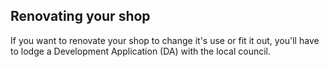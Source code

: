 ## Renovating your shop

If you want to renovate your shop to change it's use or fit it out, you'll have to lodge a Development Application (DA) with the local council.

